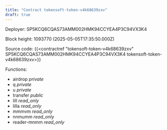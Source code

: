 ```yaml
---
title: "Contract tokensoft-token-v4k68639zxv"
draft: true
---
```

Deployer: SP5KCQ6CQAS73AMM002HMK94CCYEA4P3C94VX3K4


 



Block height: 1093770 (2025-05-05T17:35:50.000Z)

Source code: {{<contractref "tokensoft-token-v4k68639zxv" SP5KCQ6CQAS73AMM002HMK94CCYEA4P3C94VX3K4 tokensoft-token-v4k68639zxv>}}

Functions:

* airdrop _private_
* q _private_
* u _private_
* transfer _public_
* lill _read_only_
* lilla _read_only_
* mmmvm _read_only_
* nnmumm _read_only_
* reader-mnmm _read_only_
